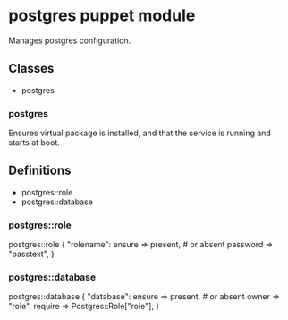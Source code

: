 # postgres puppet module #

Manages postgres configuration.

## Classes ##

* postgres

### postgres ###

Ensures virtual package is installed, and that the service is running and starts
at boot.

## Definitions ##

* postgres::role
* postgres::database

### postgres::role ###

  postgres::role { "rolename":
    ensure   => present, # or absent
    password => "passtext",
  }

### postgres::database ###

  postgres::database { "database":
    ensure => present, # or absent
    owner  => "role",
    require => Postgres::Role["role"],
  }

